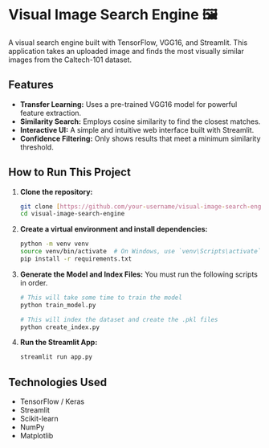 # Visual Image Search Engine 🖼️

A visual search engine built with TensorFlow, VGG16, and Streamlit. This application takes an uploaded image and finds the most visually similar images from the Caltech-101 dataset.

## Features
- **Transfer Learning:** Uses a pre-trained VGG16 model for powerful feature extraction.
- **Similarity Search:** Employs cosine similarity to find the closest matches.
- **Interactive UI:** A simple and intuitive web interface built with Streamlit.
- **Confidence Filtering:** Only shows results that meet a minimum similarity threshold.

## How to Run This Project

1.  **Clone the repository:**
    ```bash
    git clone [https://github.com/your-username/visual-image-search-engine.git](https://github.com/your-username/visual-image-search-engine.git)
    cd visual-image-search-engine
    ```

2.  **Create a virtual environment and install dependencies:**
    ```bash
    python -m venv venv
    source venv/bin/activate  # On Windows, use `venv\Scripts\activate`
    pip install -r requirements.txt
    ```

3.  **Generate the Model and Index Files:**
    You must run the following scripts in order.
    ```bash
    # This will take some time to train the model
    python train_model.py

    # This will index the dataset and create the .pkl files
    python create_index.py
    ```

4.  **Run the Streamlit App:**
    ```bash
    streamlit run app.py
    ```

## Technologies Used
- TensorFlow / Keras
- Streamlit
- Scikit-learn
- NumPy
- Matplotlib
